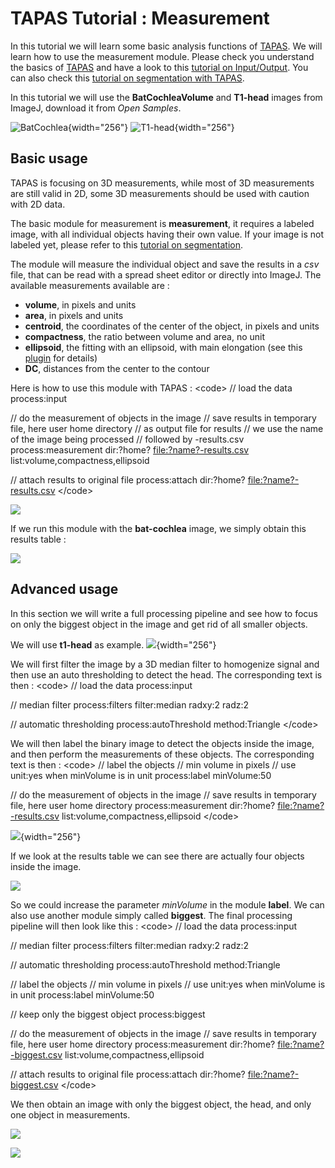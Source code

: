 # TAPAS Tutorial : Measurement

In this tutorial we will learn some basic analysis functions of
[TAPAS](/plugin/utilities/tapas_/integrated_framework_for_automated_processing_and_analysis/start).
We will learn how to use the measurement module. Please check you
understand the basics of
[TAPAS](/plugin/utilities/tapas_/integrated_framework_for_automated_processing_and_analysis/start)
and have a look to this [tutorial on
Input/Output](/plugin/utilities/tapas_tutorial_/input_output_i/start).
You can also check this [tutorial on segmentation with
TAPAS](/plugin/utilities/tapas_tutorial_/segmentation/start).

In this tutorial we will use the **BatCochleaVolume** and **T1-head**
images from ImageJ, download it from *Open Samples*.

![BatCochlea](/plugin/stacks/3d_ij_suite/bat-cochlea-volume.png){width="256"}
![T1-head](/plugin/stacks/3d_ij_suite/head-volume.png){width="256"}

## Basic usage

TAPAS is focusing on 3D measurements, while most of 3D measurements are
still valid in 2D, some 3D measurements should be used with caution with
2D data.

The basic module for measurement is **measurement**, it requires a
labeled image, with all individual objects having their own value. If
your image is not labeled yet, please refer to this [tutorial on
segmentation](/plugin/utilities/tapas_tutorial_/segmentation/start).

The module will measure the individual object and save the results in a
*csv* file, that can be read with a spread sheet editor or directly into
ImageJ. The available measurements available are :

-   **volume**, in pixels and units
-   **area**, in pixels and units
-   **centroid**, the coordinates of the center of the object, in pixels
    and units
-   **compactness**, the ratio between volume and area, no unit
-   **ellipsoid**, the fitting with an ellipsoid, with main elongation
    (see this [plugin](/tutorial/plugins/3d_ellipsoid) for details)
-   **DC**, distances from the center to the contour

Here is how to use this module with TAPAS : \<code\> // load the data
process:input

// do the measurement of objects in the image // save results in
temporary file, here user home directory // as output file for results
// we use the name of the image being processed // followed by
-results.csv process:measurement dir:?home? <file:?name?-results.csv>
list:volume,compactness,ellipsoid

// attach results to original file process:attach dir:?home?
<file:?name?-results.csv> \</code\>

![](/plugin/stacks/3d_ij_suite/bat-cochlea-slice.png)

If we run this module with the **bat-cochlea** image, we simply obtain
this results table :

![](/plugin/stacks/3d_ij_suite/result0.png)

## Advanced usage

In this section we will write a full processing pipeline and see how to
focus on only the biggest object in the image and get rid of all smaller
objects.

We will use **t1-head** as example.
![](/plugin/stacks/3d_ij_suite/head-slice.png){width="256"}

We will first filter the image by a 3D median filter to homogenize
signal and then use an auto thresholding to detect the head. The
corresponding text is then : \<code\> // load the data process:input

// median filter process:filters filter:median radxy:2 radz:2

// automatic thresholding process:autoThreshold method:Triangle
\</code\>

We will then label the binary image to detect the objects inside the
image, and then perform the measurements of these objects. The
corresponding text is then : \<code\> // label the objects // min volume
in pixels // use unit:yes when minVolume is in unit process:label
minVolume:50

// do the measurement of objects in the image // save results in
temporary file, here user home directory process:measurement dir:?home?
<file:?name?-results.csv> list:volume,compactness,ellipsoid \</code\>

![](/plugin/stacks/3d_ij_suite/head-labelall.png){width="256"}

If we look at the results table we can see there are actually four
objects inside the image.

![](/plugin/stacks/3d_ij_suite/measurement1.png)

So we could increase the parameter *minVolume* in the module **label**.
We can also use another module simply called **biggest**. The final
processing pipeline will then look like this : \<code\> // load the data
process:input

// median filter process:filters filter:median radxy:2 radz:2

// automatic thresholding process:autoThreshold method:Triangle

// label the objects // min volume in pixels // use unit:yes when
minVolume is in unit process:label minVolume:50

// keep only the biggest object process:biggest

// do the measurement of objects in the image // save results in
temporary file, here user home directory process:measurement dir:?home?
<file:?name?-biggest.csv> list:volume,compactness,ellipsoid

// attach results to original file process:attach dir:?home?
<file:?name?-biggest.csv> \</code\>

We then obtain an image with only the biggest object, the head, and only
one object in measurements.

![](/plugin/stacks/3d_ij_suite/head-biggest.png)

![](/plugin/stacks/3d_ij_suite/measurement2.png)

